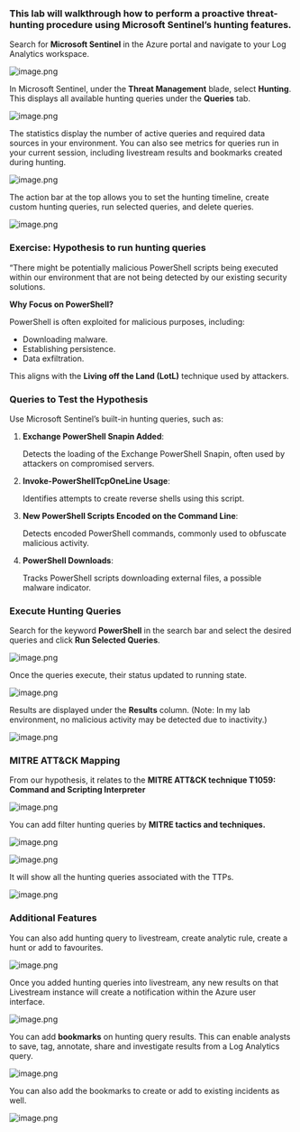### This lab will walkthrough how to perform a proactive threat-hunting procedure using Microsoft Sentinel’s hunting features.

Search for **Microsoft Sentinel** in the Azure portal and navigate to your Log Analytics workspace.

![image.png](https://prod-files-secure.s3.us-west-2.amazonaws.com/d239852d-d5dc-4012-b712-e7224000b311/391cbafb-8933-423b-9537-f01849e2c3c8/image.png)

In Microsoft Sentinel, under the **Threat Management** blade, select **Hunting**. This displays all available hunting queries under the **Queries** tab.

![image.png](https://prod-files-secure.s3.us-west-2.amazonaws.com/d239852d-d5dc-4012-b712-e7224000b311/bb426b65-72cf-4aed-a1bd-1e69f830e40d/image.png)

The statistics display the number of active queries and required data sources in your environment. You can also see metrics for queries run in your current session, including livestream results and bookmarks created during hunting.

![image.png](https://prod-files-secure.s3.us-west-2.amazonaws.com/d239852d-d5dc-4012-b712-e7224000b311/0bc1a568-8e80-4406-b257-8e22ecc12feb/image.png)

The action bar at the top allows you to set the hunting timeline, create custom hunting queries, run selected queries, and delete queries.

![image.png](https://prod-files-secure.s3.us-west-2.amazonaws.com/d239852d-d5dc-4012-b712-e7224000b311/0cf1ef52-6fca-45df-ae6d-a54b20c160b9/image.png)

### Exercise: Hypothesis to run hunting queries

“There might be potentially malicious PowerShell scripts being executed within our environment that are not being detected by our existing security solutions.

**Why Focus on PowerShell?**

PowerShell is often exploited for malicious purposes, including:

- Downloading malware.
- Establishing persistence.
- Data exfiltration.

This aligns with the **Living off the Land (LotL)** technique used by attackers.

### Queries to Test the Hypothesis

Use Microsoft Sentinel’s built-in hunting queries, such as:

1. **Exchange PowerShell Snapin Added**:
    
    Detects the loading of the Exchange PowerShell Snapin, often used by attackers on compromised servers.
    
2. **Invoke-PowerShellTcpOneLine Usage**:
    
    Identifies attempts to create reverse shells using this script.
    
3. **New PowerShell Scripts Encoded on the Command Line**:
    
    Detects encoded PowerShell commands, commonly used to obfuscate malicious activity.
    
4. **PowerShell Downloads**:
    
    Tracks PowerShell scripts downloading external files, a possible malware indicator.
    

### Execute Hunting Queries

Search for the keyword **PowerShell** in the search bar and select the desired queries and click **Run Selected Queries**.

![image.png](https://prod-files-secure.s3.us-west-2.amazonaws.com/d239852d-d5dc-4012-b712-e7224000b311/fa2fb05e-6456-4c5c-a582-dc2e7283f9db/image.png)

Once the queries execute, their status updated to running state.

![image.png](https://prod-files-secure.s3.us-west-2.amazonaws.com/d239852d-d5dc-4012-b712-e7224000b311/8b3ab40c-3b1c-4935-a962-bc1c025f088b/image.png)

Results are displayed under the **Results** column. (Note: In my lab environment, no malicious activity may be detected due to inactivity.)

![image.png](https://prod-files-secure.s3.us-west-2.amazonaws.com/d239852d-d5dc-4012-b712-e7224000b311/ef6d64b6-f1c1-4ab3-8143-9a16e4fde89d/image.png)

### MITRE ATT&CK Mapping

From our hypothesis, it relates to the **MITRE ATT&CK technique T1059: Command and Scripting Interpreter**

![image.png](https://prod-files-secure.s3.us-west-2.amazonaws.com/d239852d-d5dc-4012-b712-e7224000b311/8b2083dc-6a9b-445e-ba37-19b5258e297c/image.png)

You can add filter hunting queries by **MITRE tactics and techniques.**

![image.png](https://prod-files-secure.s3.us-west-2.amazonaws.com/d239852d-d5dc-4012-b712-e7224000b311/f447a1cc-3e74-454a-8809-7c02561ab371/image.png)

![image.png](https://prod-files-secure.s3.us-west-2.amazonaws.com/d239852d-d5dc-4012-b712-e7224000b311/e4782a19-7f3c-45cf-ad48-34c30ddad7b2/image.png)

It will show all the hunting queries associated with the TTPs.

![image.png](https://prod-files-secure.s3.us-west-2.amazonaws.com/d239852d-d5dc-4012-b712-e7224000b311/2c242075-4eeb-4fa7-80de-6fc58ec53c1a/image.png)

### Additional Features

You can also add hunting query to livestream, create analytic rule, create a hunt or add to favourites.

![image.png](https://prod-files-secure.s3.us-west-2.amazonaws.com/d239852d-d5dc-4012-b712-e7224000b311/edc382b9-4a64-4399-96a6-410e0ef2e12b/image.png)

Once you added hunting queries into livestream, any new results on that Livestream instance will create a notification within the Azure user interface.

![image.png](https://prod-files-secure.s3.us-west-2.amazonaws.com/d239852d-d5dc-4012-b712-e7224000b311/8ddb9118-ef1b-4e5c-885a-9e694207d8a3/image.png)

You can add **bookmarks** on hunting query results. This can enable analysts to save, tag, annotate, share and investigate results from a Log Analytics query.

![image.png](https://prod-files-secure.s3.us-west-2.amazonaws.com/d239852d-d5dc-4012-b712-e7224000b311/715e42f8-56aa-4b4c-a02e-0f6c70eb9c90/image.png)

You can also add the bookmarks to create or add to existing incidents as well.

![image.png](https://prod-files-secure.s3.us-west-2.amazonaws.com/d239852d-d5dc-4012-b712-e7224000b311/23bac4a9-b0ca-4ab7-866a-da255c833f81/image.png)

